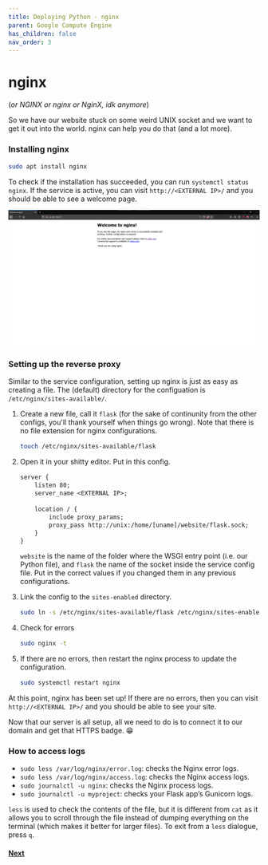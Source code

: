 ```yaml
---
title: Deploying Python - nginx
parent: Google Compute Engine
has_children: false
nav_order: 3
---
```


# nginx

(_or NGINX or nginx or NginX, idk anymore_)

So we have our website stuck on some weird UNIX socket and we want to get it out into the world. nginx can help you do that (and a lot more).

### Installing nginx

```bash
sudo apt install nginx
```

To check if the installation has succeeded, you can run `systemctl status nginx`. If the service is active, you can visit `http://<EXTERNAL IP>/` and you should be able to see a welcome page.

![](images/nginx.png)

### Setting up the reverse proxy

Similar to the service configuration, setting up nginx is just as easy as creating a file. The (default) directory for the configuation is `/etc/nginx/sites-available/`.

1.  Create a new file, call it `flask` (for the sake of continunity from the other configs, you'll thank yourself when things go wrong). Note that there is no file extension for nginx configurations.
    ```bash
    touch /etc/nginx/sites-available/flask
    ```
2.  Open it in your shitty editor. Put in this config.

    ```
    server {
        listen 80;
        server_name <EXTERNAL IP>;

        location / {
            include proxy_params;
            proxy_pass http://unix:/home/[uname]/website/flask.sock;
        }
    }
    ```

    `website` is the name of the folder where the WSGI entry point (i.e. our Python file), and `flask` the name of the socket inside the service config file. Put in the correct values if you changed them in any previous configurations.

3.  Link the config to the `sites-enabled` directory.
    ```bash
    sudo ln -s /etc/nginx/sites-available/flask /etc/nginx/sites-enabled
    ```
4.  Check for errors
    ```bash
    sudo nginx -t
    ```
5.  If there are no errors, then restart the nginx process to update the configuration.
    ```bash
    sudo systemctl restart nginx
    ```

At this point, nginx has been set up! If there are no errors, then you can visit `http://<EXTERNAL IP>/` and you should be able to see your site.

Now that our server is all setup, all we need to do is to connect it to our domain and get that HTTPS badge. 😁

### How to access logs

- `sudo less /var/log/nginx/error.log`: checks the Nginx error logs.
- `sudo less /var/log/nginx/access.log`: checks the Nginx access logs.
- `sudo journalctl -u nginx`: checks the Nginx process logs.
- `sudo journalctl -u myproject`: checks your Flask app’s Gunicorn logs.

`less` is used to check the contents of the file, but it is different from `cat` as it allows you to scroll through the file instead of dumping everything on the terminal (which makes it better for larger files).
To exit from a `less` dialogue, press `q`.

#### [Next](Custom_Domains.md)
